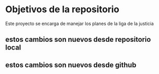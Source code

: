 # Objetivos de la repositorio

Este proyecto se encarga de manejar los planes de la liga de la justicia

## estos cambios son nuevos desde repositorio local
## estos cambios son nuevos desde github
